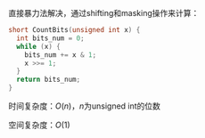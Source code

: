 直接暴力法解决，通过shifting和masking操作来计算：
```c++
short CountBits(unsigned int x) {
  int bits_num = 0;
  while (x) {
    bits_num += x & 1;
    x >>= 1;
  }
  return bits_num;
}
```
时间复杂度：$O(n)$，$n$为unsigned int的位数

空间复杂度：$O(1)$
